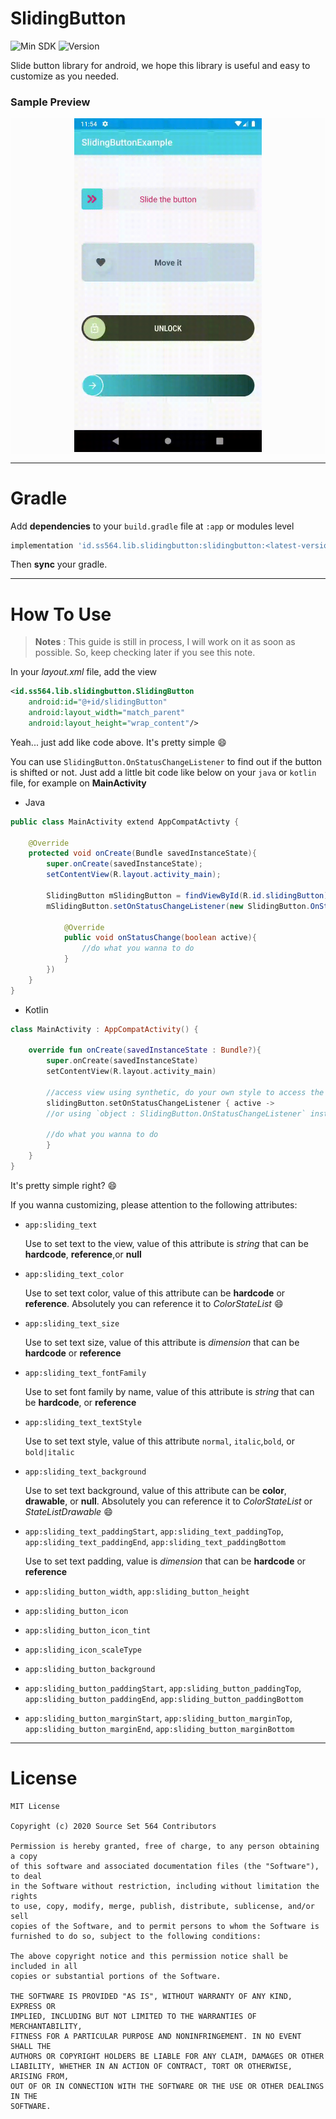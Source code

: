 # SlidingButton

![Min SDK](https://img.shields.io/badge/Min%20Sdk-17-orange)
![Version](https://img.shields.io/badge/Version-v1.0.1-blue)

Slide button library for android, we hope this library is useful and easy to customize as you needed.

### Sample Preview

<center style="background:#FCFCFC;">
<img src="/previews/sliding_button_sample_preview.gif" alt="Preview" width="300" />
</center>

--------

# Gradle

Add **dependencies** to your `build.gradle` file at `:app` or modules level

```groovy
implementation 'id.ss564.lib.slidingbutton:slidingbutton:<latest-version>'
```

Then **sync** your gradle.


----------

# How To Use

> **Notes** : This guide is still in process, I will work on it as soon as possible. So, keep checking later if you see this note.



In your *layout.xml* file, add the view

```xml
<id.ss564.lib.slidingbutton.SlidingButton
    android:id="@+id/slidingButton"
    android:layout_width="match_parent"
    android:layout_height="wrap_content"/>
```

Yeah... just add like code above. It's pretty simple :smile:

You can use `SlidingButton.OnStatusChangeListener` to find out if the button is shifted or not. Just add a little bit code like below on your  `java` or `kotlin` file, for example on **MainActivity**

- Java

```java
public class MainActivity extend AppCompatActivty {
    
    @Override
    protected void onCreate(Bundle savedInstanceState){
        super.onCreate(savedInstanceState);
        setContentView(R.layout.activity_main);
        
        SlidingButton mSlidingButton = findViewById(R.id.slidingButton);
        mSlidingButton.setOnStatusChangeListener(new SlidingButton.OnStatusChangeListener(){
            
            @Override
            public void onStatusChange(boolean active){
                //do what you wanna to do
            }
        })
    }
}
```


- Kotlin

```kotlin
class MainActivity : AppCompatActivity() {
    
    override fun onCreate(savedInstanceState : Bundle?){
        super.onCreate(savedInstanceState)
        setContentView(R.layout.activity_main)
        
        //access view using synthetic, do your own style to access the view :)
        slidingButton.setOnStatusChangeListener { active ->
	    //or using `object : SlidingButton.OnStatusChangeListener` instead of lambda
	    
	    //do what you wanna to do
        }
    }
}
```

It's pretty simple right? :smile:



If you wanna customizing, please attention to the following attributes:

- `app:sliding_text`

  Use to set text to the view, value of this attribute is *string* that can be **hardcode**, **reference**,or **null**

- `app:sliding_text_color`

  Use to set text color, value of this attribute can be **hardcode** or **reference**. Absolutely you can reference it to *ColorStateList* :smile:

- `app:sliding_text_size`

  Use to set text size, value of this attribute is *dimension* that can be **hardcode** or **reference**

- `app:sliding_text_fontFamily`

  Use to set font family by name, value of this attribute is *string* that can be **hardcode**, or  **reference**

- `app:sliding_text_textStyle`

  Use to set text style, value of this attribute `normal`, `italic`,`bold`, or `bold|italic`

- `app:sliding_text_background`

  Use to set text background, value of this attribute can be **color**, **drawable**, or **null**. Absolutely you can reference it to *ColorStateList* or *StateListDrawable* :smile:

- `app:sliding_text_paddingStart`, `app:sliding_text_paddingTop`, `app:sliding_text_paddingEnd`, `app:sliding_text_paddingBottom`

  Use to set text padding, value is *dimension* that can be **hardcode** or **reference**

- `app:sliding_button_width`, `app:sliding_button_height`

- `app:sliding_button_icon`

- `app:sliding_button_icon_tint`

- `app:sliding_icon_scaleType`

- `app:sliding_button_background`

- `app:sliding_button_paddingStart`, `app:sliding_button_paddingTop`, `app:sliding_button_paddingEnd`, `app:sliding_button_paddingBottom`

- `app:sliding_button_marginStart`, `app:sliding_button_marginTop`, `app:sliding_button_marginEnd`, `app:sliding_button_marginBottom`





--------

# License
    MIT License
    
    Copyright (c) 2020 Source Set 564 Contributors
    
    Permission is hereby granted, free of charge, to any person obtaining a copy
    of this software and associated documentation files (the "Software"), to deal
    in the Software without restriction, including without limitation the rights
    to use, copy, modify, merge, publish, distribute, sublicense, and/or sell
    copies of the Software, and to permit persons to whom the Software is
    furnished to do so, subject to the following conditions:
    
    The above copyright notice and this permission notice shall be included in all
    copies or substantial portions of the Software.
    
    THE SOFTWARE IS PROVIDED "AS IS", WITHOUT WARRANTY OF ANY KIND, EXPRESS OR
    IMPLIED, INCLUDING BUT NOT LIMITED TO THE WARRANTIES OF MERCHANTABILITY,
    FITNESS FOR A PARTICULAR PURPOSE AND NONINFRINGEMENT. IN NO EVENT SHALL THE
    AUTHORS OR COPYRIGHT HOLDERS BE LIABLE FOR ANY CLAIM, DAMAGES OR OTHER
    LIABILITY, WHETHER IN AN ACTION OF CONTRACT, TORT OR OTHERWISE, ARISING FROM,
    OUT OF OR IN CONNECTION WITH THE SOFTWARE OR THE USE OR OTHER DEALINGS IN THE
    SOFTWARE.

